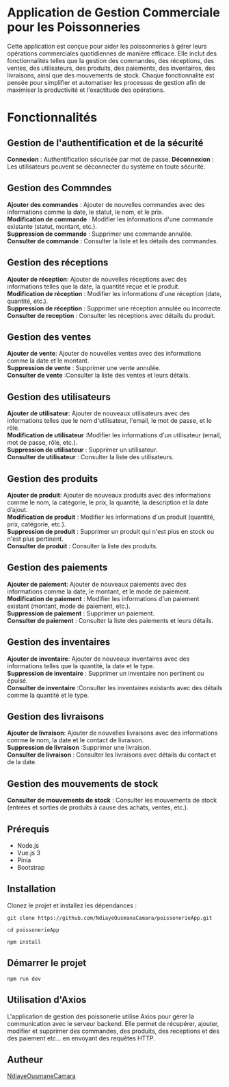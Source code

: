

# Application de Gestion Commerciale pour les Poissonneries
Cette application est conçue pour aider les poissonneries à gérer leurs opérations commerciales quotidiennes de manière efficace. Elle inclut des fonctionnalités telles que la gestion des commandes, des réceptions, des ventes, des utilisateurs, des produits, des paiements, des inventaires, des livraisons, ainsi que des mouvements de stock. Chaque fonctionnalité est pensée pour simplifier et automatiser les processus de gestion afin de maximiser la productivité et l'exactitude des opérations.

# Fonctionnalités
## Gestion de l'authentification et de la sécurité

**Connexion** : Authentification sécurisée par mot de passe.
**Déconnexion** : Les utilisateurs peuvent se déconnecter du système en toute sécurité.


## Gestion des Commndes
**Ajouter des commandes** : Ajouter de nouvelles commandes avec des informations comme la date, le statut, le nom, et le prix.  
**Modification de commande** : Modifier les informations d'une commande existante (statut, montant, etc.).   
**Suppression de commande** : Supprimer une commande annulée.   
**Consulter de commande** : Consulter la liste et les détails des commandes.

## Gestion des réceptions
**Ajouter de réception**: Ajouter de nouvelles réceptions avec des informations telles que la date, la quantité reçue et le produit.   
**Modification de réception** : Modifier les informations d'une réception (date, quantité, etc.).      
**Suppression de réception** : Supprimer une réception annulée ou incorrecte.  
**Consulter de reception** : Consulter les réceptions avec détails du produit.

## Gestion des ventes
**Ajouter de vente**: Ajouter de nouvelles ventes avec des informations comme la date et le montant.    
**Suppression de vente** : Supprimer une vente annulée.   
**Consulter de vente** :Consulter la liste des ventes et leurs détails.

## Gestion des utilisateurs
**Ajouter de utilisateur**: Ajouter de nouveaux utilisateurs avec des informations telles que le nom d'utilisateur, l'email, le mot de passe, et le rôle.  
**Modification de utilisateur** :Modifier les informations d'un utilisateur (email, mot de passe, rôle, etc.).      
**Suppression de utilisateur** : Supprimer un utilisateur.    
**Consulter de utilisateur** : Consulter la liste des utilisateurs.


## Gestion des produits
**Ajouter de produit**: Ajouter de nouveaux produits avec des informations comme le nom, la catégorie, le prix, la quantité, la description et la date d’ajout.  
**Modification de produit** : Modifier les informations d'un produit (quantité, prix, catégorie, etc.).     
**Suppression de produit** : Supprimer un produit qui n'est plus en stock ou n'est plus pertinent.    
**Consulter de produit** : Consulter la liste des produits.

## Gestion des paiements
**Ajouter de paiement**: Ajouter de nouveaux paiements avec des informations comme la date, le montant, et le mode de paiement.  
**Modification de paiement** : Modifier les informations d'un paiement existant (montant, mode de paiement, etc.).    
**Suppression de paiement** : Supprimer un paiement.    
**Consulter de paiement** : Consulter la liste des paiements et leurs détails.

## Gestion des inventaires
**Ajouter de inventaire**: Ajouter de nouveaux inventaires avec des informations telles que la quantité, la date et le type.     
**Suppression de inventaire** : Supprimer un inventaire non pertinent ou épuisé.    
**Consulter de inventaire** :Consulter les inventaires existants avec des détails comme la quantité et le type.

## Gestion des livraisons
**Ajouter de livraison**: Ajouter de nouvelles livraisons avec des informations comme le nom, la date et le contact de livraison.      
**Suppression de livraison** :Supprimer une livraison.    
**Consulter de livraison** : Consulter les livraisons avec détails du contact et de la date.

## Gestion des mouvements de stock
**Consulter de mouvements de stock** : Consulter les mouvements de stock (entrées et sorties de produits à cause des achats, ventes, etc.).

## Prérequis
- Node.js
- Vue.js 3
- Pinia
- Bootstrap

## Installation
Clonez le projet et installez les dépendances :
```
git clone https://github.com/NdiayeOusmanaCamara/poissonerieApp.git
```

```
cd poissonerieApp
```

```
npm install
```

## Démarrer le projet

```
npm run dev 
```

## Utilisation d'Axios
L'application de gestion des poissonerie utilise Axios pour gérer la communication avec le serveur backend. Elle permet de récupérer, ajouter, modifier et supprimer des commandes, des produits, des receptions et des des paiement etc... en envoyant des requêtes HTTP.

## Autheur
[NdiayeOusmaneCamara](https://github.com/NdiayeOusmanaCamara)